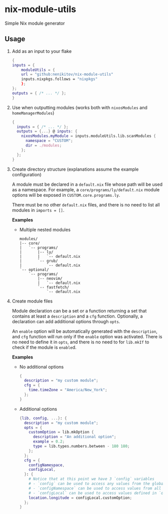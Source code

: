 # nix-module-utils

Simple Nix module generator

## Usage

1. Add as an input to your flake

    ```nix
    {
    inputs = {
        moduleUtils = {
        url = "github:nenikitov/nix-module-utils"
        inputs.nixpkgs.follows = "nixpkgs"
        };
    };
    outputs = { /* ... */ };
    }
    ```

2. Use when outputting modules (works both with `nixosModules` and `homeManagerModules`)

    ```nix
    {
      inputs = { /* ... */ };
      outputs = {...} @ inputs: {
        nixosModules.myModule = inputs.moduleUtils.lib.scanModules {
          namespace = "CUSTOM";
          dir = ./modules;
        };
      };
    }
    ```

3. Create directory structure (explanations assume the example configuration)

    A module must be declared in a `default.nix` file whose path will be used as a namespace.
    For example, a `core/programs/ly/default.nix` module options will be exposed in `CUSTOM.core.programs.ly`.

    There must be no other `default.nix` files, and there is no need to list all modules in `imports = []`.

    **Examples**
    - Multiple nested modules
        ```tree
        modules/
        |-- core/
        |   `-- programs/
        |       |-- ly/
        |       |   `-- default.nix
        |       `-- grub/
        |           `-- default.nix
        `-- optional/
            `-- programs/
                |-- neovim/
                |   `-- default.nix
                `-- fastfetch/
                    `-- default.nix
        ```

4. Create module files

    Module declaration can be a set or a function returning a set that contains at least a `description` and a `cfg` function.
    Optionally, a declaration can add additional options through `opts`.

    An `enable` option will be automatically generated with the `description`, and `cfg` function will run only if the `enable` option was activated.
    There is no need to define it in `opts`, and there is no need to for `lib.mkIf` to check if the module is `enable`d.

    **Examples**
    - No additional options
        ```nix
        {
          description = "my custom module";
          cfg = {
            time.timeZone = "America/New_York";
          };
        }
        ```

    - Additional options
        ```nix
        {lib, config, ...}: {
          description = "my custom module";
          opts = {
            customOption = lib.mkOption {
              description = "An additional option";
              example = 0.2;
              type = lib.types.numbers.between - 180 180;
            };
          };
          cfg = {
            configNamespace,
            configLocal,
          }: {
            # Notice that at this point we have 3 `config` variables
            # - `config` can be used to access any values from the global scope
            # - `configNamespace` can be used to access values from all modules defined in the CUSTOM namespace
            # - `configLocal` can be used to access values defined in `opts` of this module
            location.longitude = configLocal.customOption;
          };
        }
        ```
